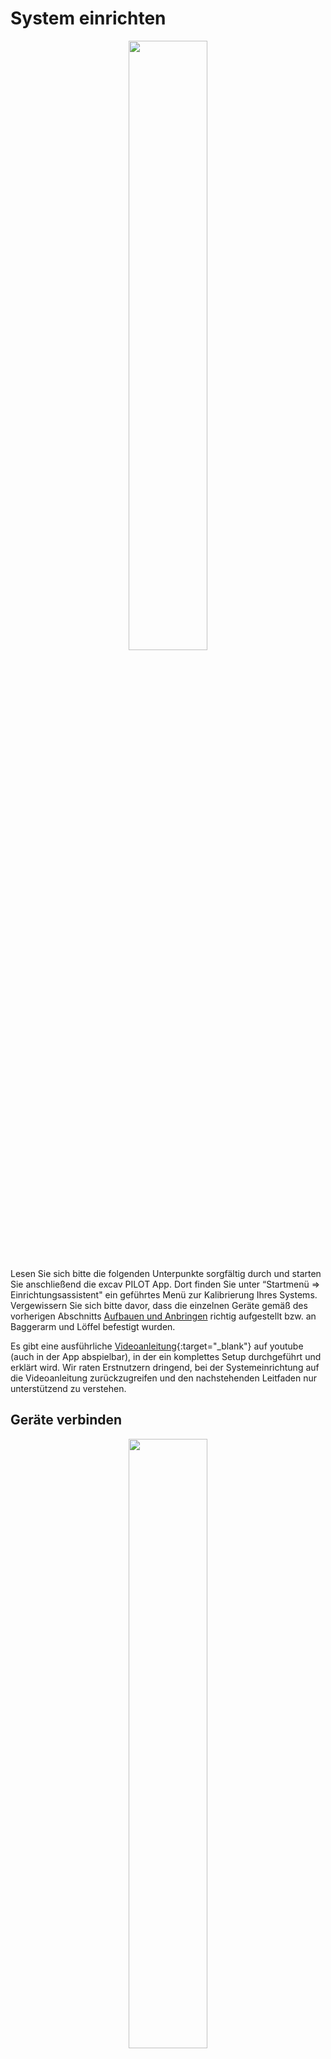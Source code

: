 # System einrichten
<!-- ![Startbildschirm](assistant_start.png) -->
<p align="center" width="100%">
  <img width="50%" src="/erste_schritte/images_erste_schritte/StartScreen.png"/>
</p>

Lesen Sie sich bitte die folgenden Unterpunkte sorgfältig durch und starten Sie anschließend die excav PILOT App. Dort finden Sie unter “Startmenü => Einrichtungsassistent" ein geführtes Menü zur Kalibrierung Ihres Systems. Vergewissern Sie sich bitte davor, dass die einzelnen Geräte gemäß des vorherigen Abschnitts [Aufbauen und Anbringen](https://docs.excav.de/erste_schritte/aufbauen_und_anbringen/) richtig aufgestellt bzw. an Baggerarm und Löffel befestigt wurden. 

Es gibt eine ausführliche [Videoanleitung](https://www.youtube.com/watch?v=dZmhDPmHHl0){:target="_blank"} auf youtube (auch in der App abspielbar), in der ein komplettes Setup durchgeführt und erklärt wird. Wir raten Erstnutzern dringend, bei der Systemeinrichtung auf die Videoanleitung zurückzugreifen und den nachstehenden Leitfaden nur unterstützend zu verstehen.

## Geräte verbinden
<!-- ![Verbundene Geräte](assistant_con_devices.png) -->
<p align="center" width="100%">
  <img width="50%" src="/erste_schritte/images_erste_schritte/Setup_Verbunden.png"/>
</p>


Bevor Sie mit der Konfiguration des Systems starten können, müssen Basisstation, Anzeige und der Sensor verbunden sein. Sollte die Verbindung eines oder mehrerer Geräte fehlschlagen, prüfen Sie bitte zuerst den Akkustand und ob die entsprechenden Geräte eingeschaltet sind. Versuchen Sie bei dennoch anhaltenden Verbindungsproblemen die Geräte näher zusammenzubringen.

## Arbeitsplatz anlegen/laden
<p align="center" width="100%">
  <img width="50%" src="/erste_schritte/images_erste_schritte/Setup_Arbeitsplatz.png"/>
</p>

Um einen neuen Arbeitsplatz anzulegen, wählen Sie "Neuer Arbeitsplatz". Sie können hier auch einen bereits angelegten Arbeitsplatz laden. Das Laden eines Arbeitsplatzes wird [hier](https://docs.excav.de/app/funktionen/arbeitseinstellungen/arbeitsplatz_laden/) beschrieben.

## Baumaschine wählen
<p align="center" width="100%">
  <img width="50%" src="/erste_schritte/images_erste_schritte/Setup_Werkzeug.png"/>
</p>

Wählen Sie hier die Baumaschine aus, an der Sie den PILOT anbringen wollen. Der Einrichtungsprozess läuft für jede Maschine gleich ab. Einzig der Messstab wird direkt geladen und bedarf keiner weiteren Kalibrierung. 

## Löffel vermessen
<!-- ![Schaufel vermessen](assistant_cal_shovel.png) -->
<p align="center" width="100%">
  <img width="50%" src="/erste_schritte/images_erste_schritte/Setup_Vermessen.png"/>
</p>

Die nachstehenden Schritte müssen sorgfältig ausgeführt werden, da ansonsten Messfehler entstehen, die sich in der späteren Arbeit fortsetzen. Bitte messen Sie bis auf eine Nachkommastelle genau.

Bestimmen Sie zuerst die Breite der Löffelschneide und tragen Sie den Wert in der App ein.

Danach bestimmen Sie den seitlichen Versatz (Einrückung) des Sensors. Dies ist die Distanz von der Sensormitte bis zur von der Fahrerkabine gesehen rechten Außenseite des Löffels. Tragen Sie den ermittelten Wert in die App ein.
!!! info "Abgenutzte Löffelschneide" 
    Bei manchen Löffeln sind die Seitenwände leicht angeschrägt oder die Schneide steht etwas über. Messen Sie in diesem Fall die geschätzte Distanz bis zum äußersten Punkt der Löffelschneide.   

Wie Sie die Höhe des Löffels mithilfe des Kalibriertools ablesen wird Ihnen im nächsten Kapitel erklärt.

## Kalibriertool anbringen
<p align="center" width="100%">
  <img width="75%" src="/erste_schritte/images_erste_schritte/Kalibriertool_Laengenmessung.png"/>
  <img width="75%" src="/erste_schritte/images_erste_schritte/Kalibriertool_Anbringen.png"/>
</p>

Gehen Sie bei der Anbringen des Kalibriertools am Löffel wie folgt vor: 

* Positionieren Sie den Löffel mit der Schneide auf einem ebenen und stabilen Untergrund. Die Schneide darf nicht einsinken.
* Bringen Sie anschließend das Kalibriertool an der Löffelseite an, sodass der blaue Punkt auf dem Sensor in der Mitte des kleinen Rohres erscheint.
* Befestigen Sie den Meterstab so in der Halterung am Ende des Kalibriertools, dass dieser am Ort der Löffelschneide den Boden berührt. Der Meterstab kann durch leichtes Drücken in das Kalibriertool fixiert werden.
* Lesen Sie anschließend die Höhe ab. Sie ist der Abstand zwischen Löffelschneide und Markierung (Kerbe) am Kalibriertool.

Lassen Sie das Kalibriertool mit Meterstab für den nachfolgenden Schritt am Löffel befestigt.

## Löffel justieren
<p align = "center" width="100%">
  <img width="38%" src="/erste_schritte/images_erste_schritte/Setup_Justieren.png"/>
  <img width="52.01%" src="/erste_schritte/images_erste_schritte/Kalibriertool_Ausrichtung.png"/>
</p>

Heben Sie den Löffel als nächstes leicht an und neigen Sie diese, bis die Spitze des Meterstabs exakt mit der Schneide übereinstimmt. Das Kalibriertool mit fixiertem Meterstab dient Ihnen dabei als Hilfe, das Lot zu finden. Holen Sie sich hierzu ggf. eine zweite Person zu Hilfe, die die Position von der Seite überprüft. Ist die angegebene Position eingenommen, dann bestätigen Sie dies in der App mit “Weiter”. 

## Löffelecke wählen
<!-- ![Schaufelecke wählen](assistant_select_corner.png) -->
<p align = "center" width="100%">
  <img width="50%" src="/erste_schritte/images_erste_schritte/Setup_Schaufelecke.png"/>
</p>

Als nächstes können Sie die gewünschte Löffelecke auswählen. Von dieser wird die Höhendifferenz zur Planierfläche berechnet. Des Weiteren wird sie zur Erfassung von Punkten auf der Baustelle herangezogen. 
Den genauesten Messwert erhalten Sie an der am nächsten zum Sensor befindlichen Ecke. Bei stark abgenutzten Ecken der Schneide empfiehlt sich die mittlere Position zum Antasten von Punkten, bei denen primär die Höhe relevant ist.

## Referenzpunkt setzen
<!-- ![Referenzpunkt setzen](assistant_set_ref.png) -->
<p align = "center" width="100%">
  <img width="49%" src="/erste_schritte/images_erste_schritte/Setup_SetRefProblem.png"/>
  <img width="49%" src="/erste_schritte/images_erste_schritte/Setup_SetRef.png"/>
</p>

Der Referenzpunkt dient als Nullpunkt, von dem aus alle weiteren Maße errechnet werden. Hierfür bietet sich eine Stelle auf der Baustelle an, die über den gesamten Bauverlauf verfügbar bleibt, jederzeit gut zu erreichen ist und freie Sicht auf den Himmel bietet.
Zur Erfassung des Referenzpunkts müssen Sie die ausgewählte Löffelecke an die entsprechende Stelle bewegen, auf “Referenzpunkt setzen” klicken und dann 3 Sekunden warten, bis der Referenzpunkt vermessen ist.

